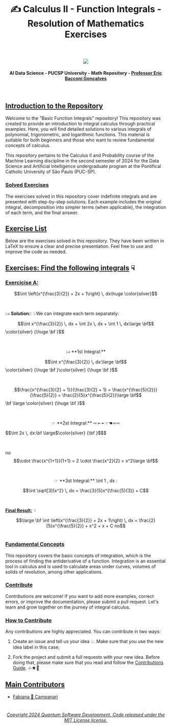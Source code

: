 <br>

# <p align="center"> ✍️ Calculus II - Function Integrals - Resolution of Mathematics Exercises

<br>

 <p align="center">
<img src="https://github.com/user-attachments/assets/8cee1a6f-8377-4d60-bf47-ae6dec56102e"/>

<br>

#### <p align="center"> AI Data Science - PUCSP University - Math Repository - [Professor Eric Bacconi Gonçalves](https://www.linkedin.com/in/eric-bacconi-423137/)

<br>


## [Introduction to the Repository]()

Welcome to the "Basic Function Integrals" repository! This repository was created to provide an introduction to integral calculus through practical examples. Here, you will find detailed solutions to various integrals of polynomial, trigonometric, and logarithmic functions. This material is suitable for both beginners and those who want to review fundamental concepts of calculus.

This repository pertains to the Calculus II and Probability course of the Machine Learning discipline in the second semester of 2024 for the Data Science and Artificial Intelligence undergraduate program at the Pontifical Catholic University of São Paulo (PUC-SP).

### [Solved Exercises]()
The exercises solved in this repository cover indefinite integrals and are presented with step-by-step solutions. Each example includes the original integral, decomposition into simpler terms (when applicable), the integration of each term, and the final answer.

## [Exercise List]()

Below are the exercises solved in this repository. They have been written in LaTeX to ensure a clear and precise presentation. Feel free to use and improve the code as needed.

## [Exercises: Find the following integrals]() ☟

### [Exercicise A:]()  

$$\int \left(x^{\frac{3}{2}} + 2x + 1\right) \, dx\huge \color{silver}$$

<br>

⧴ **Solution:**: 💡We can integrate each term separately:

$$\int x^{\frac{3}{2}} \, dx + \int 2x \, dx + \int 1 \, dx\large \bf$$ \color{silver} {\huge \bf }$$

<br>

<p align="center"> ⧴ **1st Integral:**

$$\int x^{\frac{3}{2}} \, dx:\large \bf$$\color{silver} {\huge \bf }\color{silver} {\huge \bf }$$

<br>

$$\frac{x^{\frac{3}{2} + 1}}{\frac{3}{2} + 1} = \frac{x^{\frac{5}{2}}}{\frac{5}{2}} = \frac{2}{5}x^{\frac{5}{2}}\large \bf$$\bf \large \color{silver} {\huge \bf }$$

  <br>

<p align="center"> ☞  **2st Integral:**  ⇨➢➛☜☚➾⇨

$$\int 2x \, dx:\bf \large$\color{silver} {\bf }$$$

 <br>

 no$$\cdot \frac{x^{1+1}}{1+1} = 2 \cdot \frac{x^2}{2} = x^2\large \bf$$


  <br>
 
<p align="center"> ☞ **3st Integral:** \int 1 , dx :

$$\int \sqrt[3]{x^2} \, dx = \frac{3}{5}x^{\frac{5}{3}} + C$$

  <br>

[**Final Result:**]() ☟

$$\large \bf \int \left(x^{\frac{3}{2}} + 2x + 1\right) \, dx = \frac{2}{5}x^{\frac{5}{2}} + x^2 + x + C no$$
 



#

### [Fundamental Concepts]()
This repository covers the basic concepts of integration, which is the process of finding the antiderivative of a function. Integration is an essential tool in calculus and is used to calculate areas under curves, volumes of solids of revolution, among other applications.

### [Contribute]()

Contributions are welcome! If you want to add more examples, correct errors, or improve the documentation, please submit a pull request. Let's learn and grow together on the journey of integral calculus.

### [How to Contribute]()

Any contributions are highly appreciated.  You can contribute in two ways:

   1. Create an issue and tell us your idea 💡. Make sure that you use the new idea label in this case;

   2. Fork the project and submit a full requesto with your new idea. Before doing that, please make sure that you read and follow the [Contributions Guide](https://github.com/Mindful-AI-Assistants/.github/blob/9e7e98f98af07a1d6c4bdeb349e1a9db04f8ed0e/CONTRIBUTIBNG.md). ⊹★🔭๋࣭


## [Main Contributors]() 

- [Fabiana 🚀 Campanari](https://github.com/FabianaCampanari)






#

###### <p align="center"> [Copyright 2024 Quantum Software Development. Code released under the MIT License license.](https://github.com/Quantum-Software-Development/Math/blob/3bf8270ca09d3848f2bf22f9ac89368e52a2fb66/LICENSE)

